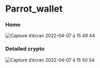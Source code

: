 # Parrot_wallet

### Home

![Capture d’écran 2022-04-07 à 15 49 44](https://user-images.githubusercontent.com/63207451/162214609-b41f310e-9cf9-4020-9494-222d8fa802c3.png)



### Detailed crypto

![Capture d’écran 2022-04-07 à 15 50 54](https://user-images.githubusercontent.com/63207451/162214840-e7b24243-156a-4aee-a5fb-3594eb945a49.png)
